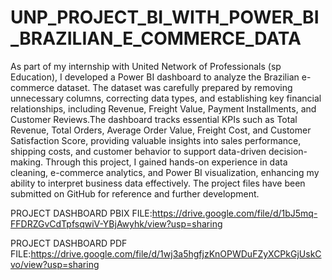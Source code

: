 # UNP_PROJECT_BI_WITH_POWER_BI_BRAZILIAN_E_COMMERCE_DATA

As part of my internship with United Network of Professionals (sp Education), I developed a Power BI dashboard to analyze the Brazilian e-commerce dataset. The dataset was carefully prepared by removing unnecessary columns, correcting data types, and establishing key financial relationships, including Revenue, Freight Value, Payment Installments, and Customer Reviews.The dashboard tracks essential KPIs such as Total Revenue, Total Orders, Average Order Value, Freight Cost, and Customer Satisfaction Score, providing valuable insights into sales performance, shipping costs, and customer behavior to support data-driven decision-making. Through this project, I gained hands-on experience in data cleaning, e-commerce analytics, and Power BI visualization, enhancing my ability to interpret business data effectively. The project files have been submitted on GitHub for reference and further development.

PROJECT DASHBOARD PBIX FILE:https://drive.google.com/file/d/1bJ5mq-FFDRZGvCdTpfsqwiV-YBjAwyhk/view?usp=sharing

PROJECT DASHBOARD PDF FILE:https://drive.google.com/file/d/1wj3a5hgfjzKnOPWDuFZyXCPkGjUskCvo/view?usp=sharing
